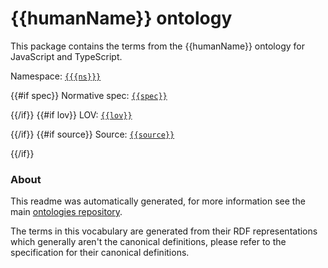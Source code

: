# {{humanName}} ontology

This package contains the terms from the {{humanName}} ontology for JavaScript and TypeScript.

Namespace: [`{{{ns}}}`]({{{ns}}})

{{#if spec}}
Normative spec: [`{{spec}}`]({{spec}})

{{/if}}
{{#if lov}}
LOV: [`{{lov}}`]({{lov}})

{{/if}}
{{#if source}}
Source: [`{{source}}`]({{source}})

{{/if}}
### About
This readme was automatically generated, for more information see the main [ontologies repository]({{{ontologiesRepo}}}).

The terms in this vocabulary are generated from their RDF representations which generally aren't the canonical definitions,
please refer to the specification for their canonical definitions.
